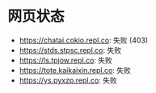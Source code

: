 # 网页状态
- https://chatai.cokio.repl.co: 失败 (403)
- https://stds.stpsc.repl.co: 失败
- https://ls.tpjow.repl.co: 失败
- https://tote.kaikaixin.repl.co: 失败
- https://ys.pyxzp.repl.co: 失败
